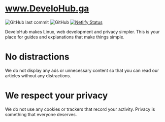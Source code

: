# www.DeveloHub.ga
![GitHub last commit](https://img.shields.io/github/last-commit/poweredbylinux/develohub?style=flat-square) ![GitHub](https://img.shields.io/github/license/poweredbylinux/develohub?style=flat-square) [![Netlify Status](https://api.netlify.com/api/v1/badges/00f49001-e1a7-49f8-ac95-d7ca7fc46b79/deploy-status)](https://app.netlify.com/sites/develohub/deploys)  

DeveloHub makes Linux, web development and privacy simpler. This is your place for guides and explanations that make things simple.
# No distractions
We do not display any ads or unnecessary content so that you can read our articles without any distractions. 
# We respect your privacy
We do not use any cookies or trackers that record your activity. Privacy is something that everyone deserves.

